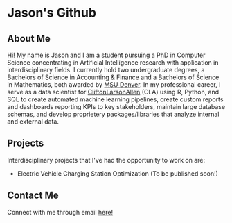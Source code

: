 # Jason's Github

## About Me

Hi! My name is Jason and I am a student pursuing a PhD in Computer Science concentrating in Artificial Intelligence research with application in interdisciplinary fields. I currently hold two undergraduate degrees, a Bachelors of Science in Accounting & Finance and a Bachelors of Science in Mathematics, both awarded by [MSU Denver](https://www.msudenver.edu). In my professional career, I serve as a data scientist for [CliftonLarsonAllen](https://www.claconnect.com/en) (CLA) using R, Python, and SQL to create automated machine learning pipelines, create custom reports and dashboards reporting KPIs to key stakeholders, maintain large database schemas, and develop proprietery packages/libraries that analyze internal and external data.

## Projects

Interdisciplinary projects that I've had the opportunity to work on are:

- Electric Vehicle Charging Station Optimization (To be published soon!)
	
## Contact Me

Connect with me through email [here!](mailto:jasoncareyco95@outlook.com?subject=Let's%20Connect!)

